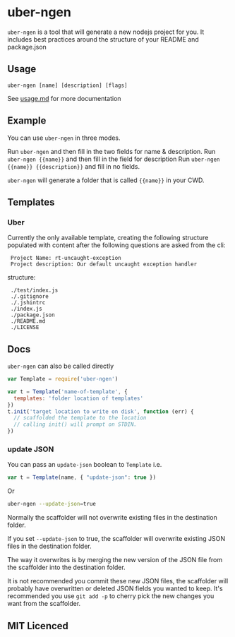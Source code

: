# uber-ngen

`uber-ngen` is a tool that will generate a new nodejs project
  for you. It includes best practices around the structure of
  your README and package.json

## Usage

`uber-ngen [name] [description] [flags]`

See [usage.md][usage] for more documentation

## Example

You can use `uber-ngen` in three modes.

Run `uber-ngen` and then fill in the two fields for name & description.
Run `uber-ngen {{name}}` and then fill in the field for description
Run `uber-ngen {{name}} {{description}}` and fill in no fields.

`uber-ngen` will generate a folder that is called `{{name}}` in your CWD.

## Templates

### Uber

Currently the only available template, creating the following 
  structure populated with content after the following questions 
  are asked from the cli:

     Project Name: rt-uncaught-exception
     Project description: Our default uncaught exception handler

structure:
 
     ./test/index.js
     ./.gitignore
     ./.jshintrc
     ./index.js
     ./package.json
     ./README.md
     ./LICENSE

## Docs

`uber-ngen` can also be called directly

```js
var Template = require('uber-ngen')

var t = Template('name-of-template', {
  templates: 'folder location of templates'
})
t.init('target location to write on disk', function (err) {
  // scaffolded the template to the location
  // calling init() will prompt on STDIN.
})
```

### update JSON

You can pass an `update-json` boolean to `Template` i.e.

```js
var t = Template(name, { "update-json": true })
```

Or 

```sh
uber-ngen --update-json=true
```

Normally the scaffolder will not overwrite existing files in
  the destination folder.

If you set `--update-json` to true, the scaffolder will 
  overwrite existing JSON files in the destination folder.

The way it overwrites is by merging the new version of the JSON
  file from the scaffolder into the destination folder.

It is not recommended you commit these new JSON files, the 
  scaffolder will probably have overwritten or deleted JSON
  fields you wanted to keep. It's recommended you use
  `git add -p` to cherry pick the new changes you want from the
  scaffolder.

## MIT Licenced

  [usage]: https://github.com/uber/uber-ngen/tree/master/bin/usage.md



